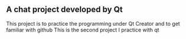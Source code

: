## A chat project developed by Qt

 This project is to practice the programming under Qt Creator 
 and to get familiar with github
 This is the second project I practice with qt

